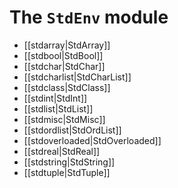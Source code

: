 # The `StdEnv` module

- [[stdarray|StdArray]]
- [[stdbool|StdBool]]
- [[stdchar|StdChar]]
- [[stdcharlist|StdCharList]]       
- [[stdclass|StdClass]]
- [[stdint|StdInt]]             
- [[stdlist|StdList]]            
- [[stdmisc|StdMisc]]           
- [[stdordlist|StdOrdList]]        
- [[stdoverloaded|StdOverloaded]]    
- [[stdreal|StdReal]]
- [[stdstring|StdString]]
- [[stdtuple|StdTuple]]           
